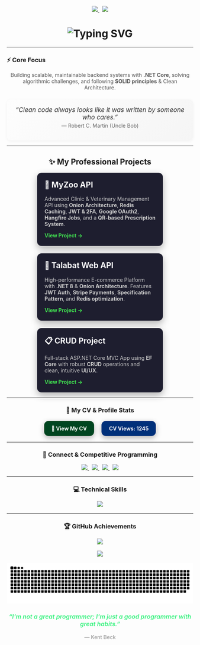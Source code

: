 <p align="center">
  <a href="https://gh-most-followed.pages.dev/egypt">
    <img src="https://img.shields.io/badge/19ᵗʰ Most Followed User 🇪🇬-2025?style=flat-square&logo=github" style="height:32px; object-fit:contain;"/>
  </a> &nbsp;
  <a href="https://committers.top/egypt">
    <img src="https://img.shields.io/badge/15ᵗʰ Most Active User 🇪🇬-2025?style=flat-square&logo=github" style="height:32px; object-fit:contain;"/>
  </a>
</p>

<h1 align="center">
  <img src="https://readme-typing-svg.herokuapp.com?font=Poppins&weight=600&size=28&duration=2500&pause=800&color=40E050&center=true&vCenter=true&width=600&lines=Abdulrahman+Fikry;Software+Engineer+%7C+.NET+Developer;Competitive+Programmer+%7C+Problem+Solver" alt="Typing SVG" />
</h1>

---

### ⚡ Core Focus
<p align="center" style="color:#555;">
 Building scalable, maintainable backend systems with <strong>.NET Core</strong>, solving algorithmic challenges, and following <strong>SOLID principles</strong> & Clean Architecture.
</p>

<div align="center">
  <div style="background:linear-gradient(135deg,#fdfdfd,#f5f5f5); border-radius:12px; box-shadow:0 2px 8px rgba(0,0,0,0.05); padding:18px; display:inline-block; margin-top:10px;">
    <p style="font-style:italic; color:#333; font-size:17px; margin:0;">
      “Clean code always looks like it was written by someone who cares.”
    </p>
    <p style="color:#666; font-size:14px; margin-top:4px;">— Robert C. Martin (Uncle Bob)</p>
  </div>
</div>

---

<h2 align="center">✨ My Professional Projects</h2>
<div align="center" style="display:flex; flex-wrap:wrap; justify-content:center; gap:20px;">

  <!-- Project Card 1 -->
  <div style="background:#1E1E2F; color:#fff; width:300px; border-radius:12px; padding:20px; box-shadow:0 8px 20px rgba(0,0,0,0.3); transition:transform 0.3s; text-align:left;" 
       onmouseover="this.style.transform='translateY(-8px)';" 
       onmouseout="this.style.transform='translateY(0)';">
    <h2 style="margin-top:0;">🐾 MyZoo API</h2>
    <p style="font-size:14px; color:#ccc;">
      Advanced Clinic & Veterinary Management API using <strong>Onion Architecture</strong>, <strong>Redis Caching</strong>, <strong>JWT & 2FA</strong>, <strong>Google OAuth2</strong>, <strong>Hangfire Jobs</strong>, and a <strong>QR-based Prescription System</strong>.
    </p>
    <a href="https://github.com/abdulrahman11a/MyZoo" style="color:#40E050; font-weight:bold; text-decoration:none;">View Project →</a>
  </div>

  <!-- Project Card 2 -->
  <div style="background:#1E1E2F; color:#fff; width:300px; border-radius:12px; padding:20px; box-shadow:0 8px 20px rgba(0,0,0,0.3); transition:transform 0.3s; text-align:left;" 
       onmouseover="this.style.transform='translateY(-8px)';" 
       onmouseout="this.style.transform='translateY(0)';">
    <h2 style="margin-top:0;">🛒 Talabat Web API</h2>
    <p style="font-size:14px; color:#ccc;">
      High-performance E-commerce Platform with <strong>.NET 8</strong> & <strong>Onion Architecture</strong>. Features <strong>JWT Auth</strong>, <strong>Stripe Payments</strong>, <strong>Specification Pattern</strong>, and <strong>Redis optimization</strong>.
    </p>
    <a href="https://github.com/abdulrahman11a/Talabat_Web_Api" style="color:#40E050; font-weight:bold; text-decoration:none;">View Project →</a>
  </div>

  <!-- Project Card 3 -->
  <div style="background:#1E1E2F; color:#fff; width:300px; border-radius:12px; padding:20px; box-shadow:0 8px 20px rgba(0,0,0,0.3); transition:transform 0.3s; text-align:left;" 
       onmouseover="this.style.transform='translateY(-8px)';" 
       onmouseout="this.style.transform='translateY(0)';">
    <h2 style="margin-top:0;">📋 CRUD Project</h2>
    <p style="font-size:14px; color:#ccc;">
      Full-stack ASP.NET Core MVC App using <strong>EF Core</strong> with robust <strong>CRUD</strong> operations and clean, intuitive <strong>UI/UX</strong>.
    </p>
    <a href="https://github.com/abdulrahman11a/CRUD_Operations_Project" style="color:#40E050; font-weight:bold; text-decoration:none;">View Project →</a>
  </div>

</div>
<hr>

<h3 align="center">📄 My CV & Profile Stats</h3>
<div align="center" style="display:flex; justify-content:center; gap:20px; flex-wrap:wrap; margin-top:10px;">

  <!-- CV Button -->
  <a href="https://drive.google.com/drive/folders/1nG5q3Yl-fvFKML0jFUDFy3qa5CEEFbpV" 
     style="background:#004520; color:#fff; font-weight:bold; padding:12px 20px; border-radius:12px; text-decoration:none; box-shadow:0 5px 15px rgba(0,0,0,0.3); transition:transform 0.3s;">
    📂 View My CV
  </a>

  <!-- Views Badge -->
  <a href="https://drive.google.com/drive/folders/1nG5q3Yl-fvFKML0jFUDFy3qa5CEEFbpV" 
     style="background:#00307A; color:#fff; font-weight:bold; padding:12px 20px; border-radius:12px; text-decoration:none; box-shadow:0 5px 15px rgba(0,0,0,0.3); transition:transform 0.3s;">
     CV Views: <strong>1245</strong>
  </a>

</div>


---

<h3 align="center">📨 Connect & Competitive Programming</h3>
<p align="center">
  <a href="mailto:abdulrahmanfikry1@gmail.com">
    <img src="https://upload.wikimedia.org/wikipedia/commons/thumb/7/7e/Gmail_icon_%282020%29.svg/2560px-Gmail_icon_%282020%29.svg.png" height="43"/>
  </a> &nbsp;
  <a href="https://www.linkedin.com/in/abdulrahman-fikry-7787392a6/">
    <img src="https://raw.githubusercontent.com/rahuldkjain/github-profile-readme-generator/master/src/images/icons/Social/linked-in-alt.svg" height="48"/>
  </a> &nbsp;
  <a href="https://codeforces.com/profile/ABDULRAHMANFIKRY0">
    <img src="https://cdn.iconscout.com/icon/free/png-256/free-code-forces-logo-icon-svg-download-png-2944796.png" height="48"/>
  </a> &nbsp;
  <a href="https://leetcode.com/u/abdulrahmanfikry1/">
    <img src="https://img.icons8.com/external-tal-revivo-shadow-tal-revivo/50/000000/external-level-up-your-coding-skills-and-quickly-land-a-job-logo-shadow-tal-revivo.png" height="48"/>
  </a>
</p>

---

<h3 align="center">💻 Technical Skills</h3>
<p align="center">
  <img src="https://skillicons.dev/icons?i=cs,dotnet,cpp,html,css,js,sql,mongodb,redis,docker,linux,kubernetes,azure,git,github,regex,visualstudio,vscode,postman" />
</p>

---

<h3 align="center">🏆 GitHub Achievements</h3>
<p align="center">
  <img src="https://github-profile-trophy.vercel.app/?username=abdulrahman11a&theme=onestar&no-bg=true&no-frame=true&row=1&column=7"/>
</p>

<p align="center">
  <img src="https://github-readme-stats.vercel.app/api/top-langs/?username=abdulrahman11a&layout=compact&langs_count=6&theme=highcontrast" height="135"/>
</p>

<p align="center">
  <img src="https://raw.githubusercontent.com/platane/snk/output/github-contribution-grid-snake-dark.svg">
</p>

<h3 align="center" style="color:#3AF280; font-weight:600; font-style:italic;">
  “I'm not a great programmer; I'm just a good programmer with great habits.”
</h3>
<p align="center" style="color:#888;">— Kent Beck</p>
